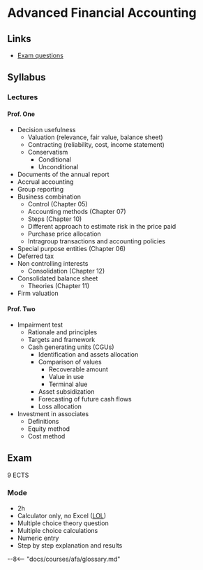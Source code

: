 # Advanced Financial Accounting

## Links

- [Exam questions](exam.md)

## Syllabus

### Lectures

#### Prof. One

- Decision usefulness
	- Valuation (relevance, fair value, balance sheet)
	- Contracting (reliability, cost, income statement)
	- Conservatism
		- Conditional
		- Unconditional
- Documents of the annual report
- Accrual accounting
- Group reporting
- Business combination
	- Control (Chapter 05)
	- Accounting methods (Chapter 07)
	- Steps (Chapter 10)
	- Different approach to estimate risk in the price paid
	- Purchase price allocation
	- Intragroup transactions and accounting policies
- Special purpose entities (Chapter 06)
- Deferred tax
- Non controlling interests
	- Consolidation (Chapter 12)
- Consolidated balance sheet
	- Theories (Chapter 11)
- Firm valuation

#### Prof. Two

- Impairment test
	- Rationale and principles
	- Targets and framework
	- Cash generating units (CGUs)
		- Identification and assets allocation
		- Comparison of values
			- Recoverable amount
			- Value in use
			- Terminal alue
		- Asset subsidization
		- Forecasting of future cash flows
		- Loss allocation
- Investment in associates
	- Definitions
	- Equity method
	- Cost method

## Exam

9 ECTS

### Mode

- 2h
- Calculator only, no Excel ([LOL](https://i.ytimg.com/vi/DQkeXkQPaM4/maxresdefault.jpg))
- Multiple choice theory question
- Multiple choice calculations
- Numeric entry
- Step by step explanation and results


--8<-- "docs/courses/afa/glossary.md"
